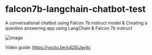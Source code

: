 # falcon7b-langchain-chatbot-test
A conversational chatbot using Falcon 7b instruct model &amp; Creating a question answering app using LangChain &amp; Falcon 7b instruct

![image](https://github.com/Tolulade-A/falcon7b-langchain-chatbot-test/assets/22460844/7e469de2-0ba7-43e1-be22-028d2be6fcb8)

Video guide: https://youtu.be/s42SiJavjtc 
